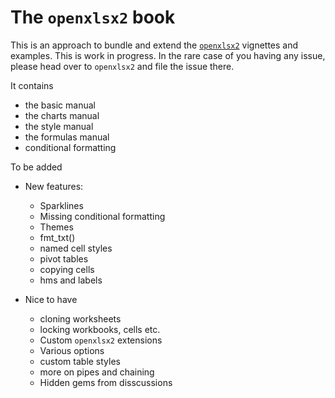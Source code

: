 # The `openxlsx2` book

This is an approach to bundle and extend the [`openxlsx2`](https://github.com/JanMarvin/openxlsx2) vignettes and examples. This is work in progress. In the rare case of you having any issue, please head over to `openxlsx2` and file the issue there.

It contains

* the basic manual
* the charts manual
* the style manual
* the formulas manual
* conditional formatting

To be added

* New features:
  * Sparklines
  * Missing conditional formatting
  * Themes
  * fmt_txt()
  * named cell styles
  * pivot tables
  * copying cells
  * hms and labels

* Nice to have
  * cloning worksheets
  * locking workbooks, cells etc.
  * Custom `openxlsx2` extensions
  * Various options
  * custom table styles
  * more on pipes and chaining
  * Hidden gems from disscussions
  